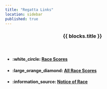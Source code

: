```yaml
---
title: "Regatta Links"
location: sidebar
published: true
---
```


<header><h3 class="page-heading">{{ blocks.title }}</h3></header>
<ul class="post-list text-muted list-unstyled">
<li>
  <h4>:white_circle: <a href="https://scores.hssailing.org/s18/2017-18-pcisa-socal-silver/" rel="nofollow" target="_blank">Race Scores</a></h4></li>
<li>
  <h4>:large_orange_diamond: <a href="https://scores.hssailing.org/" rel="nofollow" target="_blank">All Race Scores </a></h4></li>
  <li>
    <h4>:information_source: <a href="https://hssailing.org/schedule_news/docs/pcisa_docs/2017-2018-PCISA-SoCal-NOR_1.pdf" rel="nofollow" target="_blank">Notice of Race</a></h4></li>
</ul>
